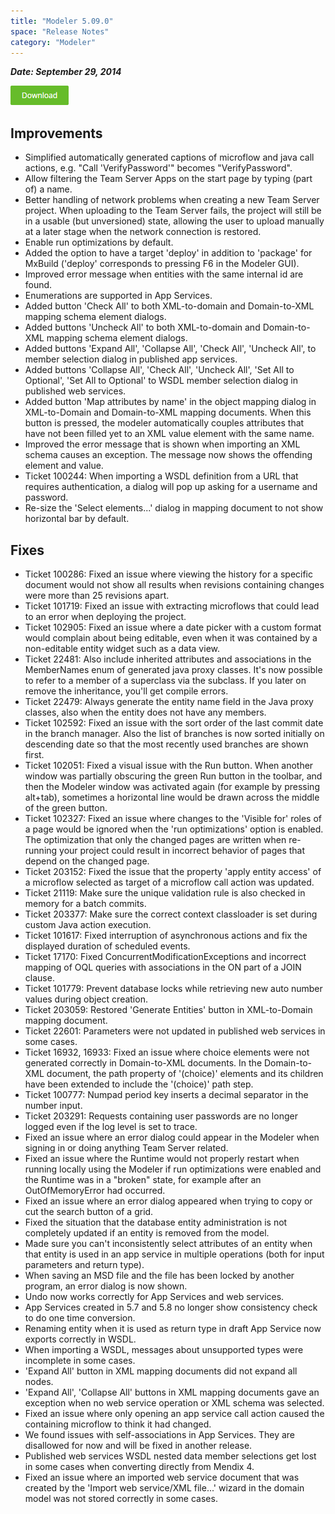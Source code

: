 ```yaml
---
title: "Modeler 5.09.0"
space: "Release Notes"
category: "Modeler"
---
```


***Date: September 29, 2014***

[![](attachments/download-button/download-button.png)](https://appstore.home.mendix.com/link/modelers)

## Improvements

*   Simplified automatically generated captions of microflow and java call actions, e.g. "Call 'VerifyPassword'" becomes "VerifyPassword".
*   Allow filtering the Team Server Apps on the start page by typing (part of) a name.
*   Better handling of network problems when creating a new Team Server project. When uploading to the Team Server fails, the project will still be in a usable (but unversioned) state, allowing the user to upload manually at a later stage when the network connection is restored.
*   Enable run optimizations by default.
*   Added the option to have a target 'deploy' in addition to 'package' for MxBuild ('deploy' corresponds to pressing F6 in the Modeler GUI).
*   Improved error message when entities with the same internal id are found.
*   Enumerations are supported in App Services.
*   Added button 'Check All' to both XML-to-domain and Domain-to-XML mapping schema element dialogs.
*   Added buttons 'Uncheck All' to both XML-to-domain and Domain-to-XML mapping schema element dialogs.
*   Added buttons 'Expand All', 'Collapse All', 'Check All', 'Uncheck All', to member selection dialog in published app services.
*   Added buttons 'Collapse All', 'Check All', 'Uncheck All', 'Set All to Optional', 'Set All to Optional' to WSDL member selection dialog in published web services.
*   Added button 'Map attributes by name' in the object mapping dialog in XML-to-Domain and Domain-to-XML mapping documents. When this button is pressed, the modeler automatically couples attributes that have not been filled yet to an XML value element with the same name.
*   Improved the error message that is shown when importing an XML schema causes an exception. The message now shows the offending element and value.
*   Ticket 100244: When importing a WSDL definition from a URL that requires authentication, a dialog will pop up asking for a username and password.
*   Re-size the 'Select elements...' dialog in mapping document to not show horizontal bar by default.

## Fixes

*   Ticket 100286: Fixed an issue where viewing the history for a specific document would not show all results when revisions containing changes were more than 25 revisions apart.
*   Ticket 101719: Fixed an issue with extracting microflows that could lead to an error when deploying the project.
*   Ticket 102905: Fixed an issue where a date picker with a custom format would complain about being editable, even when it was contained by a non-editable entity widget such as a data view.
*   Ticket 22481: Also include inherited attributes and associations in the MemberNames enum of generated java proxy classes. It's now possible to refer to a member of a superclass via the subclass. If you later on remove the inheritance, you'll get compile errors.
*   Ticket 22479: Always generate the entity name field in the Java proxy classes, also when the entity does not have any members.
*   Ticket 102592: Fixed an issue with the sort order of the last commit date in the branch manager. Also the list of branches is now sorted initially on descending date so that the most recently used branches are shown first.
*   Ticket 102051: Fixed a visual issue with the Run button. When another window was partially obscuring the green Run button in the toolbar, and then the Modeler window was activated again (for example by pressing alt+tab), sometimes a horizontal line would be drawn across the middle of the green button.
*   Ticket 102327: Fixed an issue where changes to the 'Visible for' roles of a page would be ignored when the 'run optimizations' option is enabled. The optimization that only the changed pages are written when re-running your project could result in incorrect behavior of pages that depend on the changed page.
*   Ticket 203152: Fixed the issue that the property 'apply entity access' of a microflow selected as target of a microflow call action was updated.
*   Ticket 21119: Make sure the unique validation rule is also checked in memory for a batch commits.
*   Ticket 203377: Make sure the correct context classloader is set during custom Java action execution.
*   Ticket 101617: Fixed interruption of asynchronous actions and fix the displayed duration of scheduled events.
*   Ticket 17170: Fixed ConcurrentModificationExceptions and incorrect mapping of OQL queries with associations in the ON part of a JOIN clause.
*   Ticket 101779: Prevent database locks while retrieving new auto number values during object creation.
*   Ticket 203059: Restored 'Generate Entities' button in XML-to-Domain mapping document.
*   Ticket 22601: Parameters were not updated in published web services in some cases.
*   Ticket 16932, 16933: Fixed an issue where choice elements were not generated correctly in Domain-to-XML documents. In the Domain-to-XML document, the path property of '(choice)' elements and its children have been extended to include the '(choice)' path step.
*   Ticket 100777: Numpad period key inserts a decimal separator in the number input.
*   Ticket 203291: Requests containing user passwords are no longer logged even if the log level is set to trace.
*   Fixed an issue where an error dialog could appear in the Modeler when signing in or doing anything Team Server related.
*   Fixed an issue where the Runtime would not properly restart when running locally using the Modeler if run optimizations were enabled and the Runtime was in a "broken" state, for example after an OutOfMemoryError had occurred.
*   Fixed an issue where an error dialog appeared when trying to copy or cut the search button of a grid.
*   Fixed the situation that the database entity administration is not completely updated if an entity is removed from the model.
*   Made sure you can't inconsistently select attributes of an entity when that entity is used in an app service in multiple operations (both for input parameters and return type).
*   When saving an MSD file and the file has been locked by another program, an error dialog is now shown.
*   Undo now works correctly for App Services and web services.
*   App Services created in 5.7 and 5.8 no longer show consistency check to do one time conversion.
*   Renaming entity when it is used as return type in draft App Service now exports correctly in WSDL.
*   When importing a WSDL, messages about unsupported types were incomplete in some cases.
*   'Expand All' button in XML mapping documents did not expand all nodes.
*   'Expand All', 'Collapse All' buttons in XML mapping documents gave an exception when no web service operation or XML schema was selected.
*   Fixed an issue where only opening an app service call action caused the containing microflow to think it had changed.
*   We found issues with self-associations in App Services. They are disallowed for now and will be fixed in another release.
*   Published web services WSDL nested data member selections get lost in some cases when converting directly from Mendix 4.
*   Fixed an issue where an imported web service document that was created by the 'Import web service/XML file...' wizard in the domain model was not stored correctly in some cases.